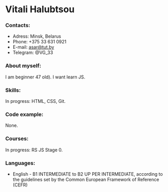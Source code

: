 # Vitali Halubtsou

### Contacts:
* Adress: Minsk, Belarus
* Phone: +375 33 631 0921
* E-mail: asar@tut.by
* Telegram: @VG_33

### About myself:
I am beginner 47 old). I want learn JS.

### Skills:
In progress: HTML, CSS, Git.


### Code example:
None.

### Courses:
In progress: RS JS Stage 0.

### Languages:
* English - B1 INTERMEDIATE to B2 UP PER INTERMEDIATE, according to the guidelines set by the Common European Framework of Reference (CEFR)
